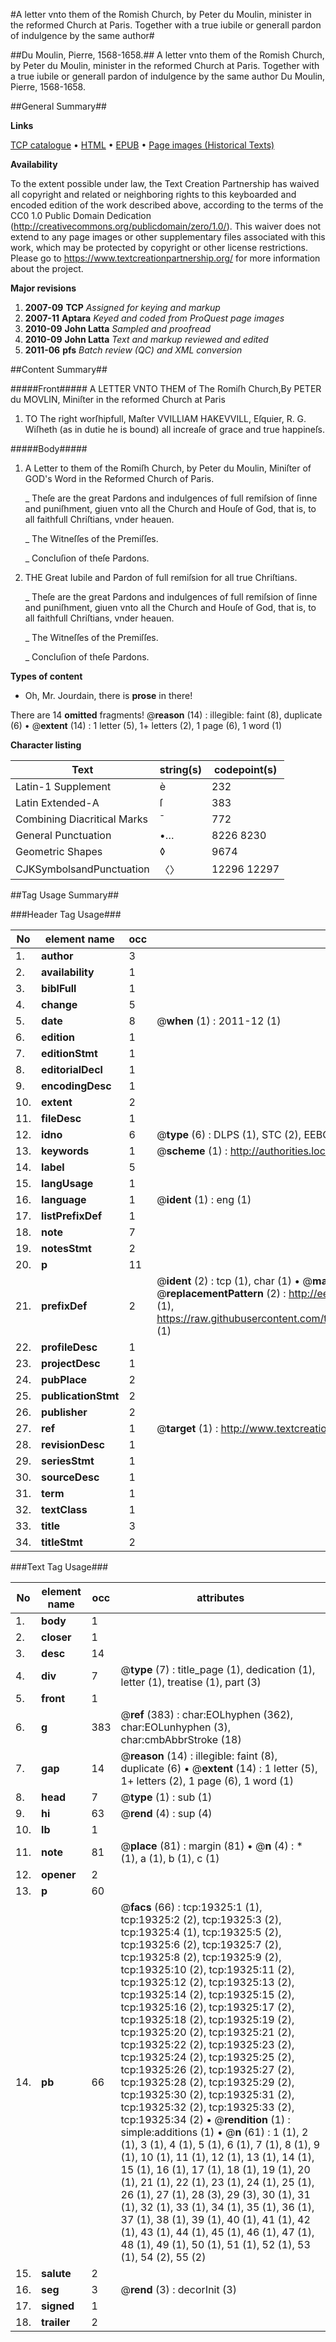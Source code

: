 #A letter vnto them of the Romish Church, by Peter du Moulin, minister in the reformed Church at Paris. Together with a true iubile or generall pardon of indulgence by the same author#

##Du Moulin, Pierre, 1568-1658.##
A letter vnto them of the Romish Church, by Peter du Moulin, minister in the reformed Church at Paris. Together with a true iubile or generall pardon of indulgence by the same author
Du Moulin, Pierre, 1568-1658.

##General Summary##

**Links**

[TCP catalogue](http://www.ota.ox.ac.uk/tcp/)  • 
[HTML](http://tei.it.ox.ac.uk/tcp/Texts-HTML/free/A20/A20953.html)  • 
[EPUB](http://tei.it.ox.ac.uk/tcp/Texts-EPUB/free/A20/A20953.epub) • 
[Page images (Historical Texts)](https://historicaltexts.jisc.ac.uk/eebo-99853922e)

**Availability**

To the extent possible under law, the Text Creation Partnership has waived all copyright and related or neighboring rights to this keyboarded and encoded edition of the work described above, according to the terms of the CC0 1.0 Public Domain Dedication (http://creativecommons.org/publicdomain/zero/1.0/). This waiver does not extend to any page images or other supplementary files associated with this work, which may be protected by copyright or other license restrictions. Please go to https://www.textcreationpartnership.org/ for more information about the project.

**Major revisions**

1. __2007-09__ __TCP__ *Assigned for keying and markup*
1. __2007-11__ __Aptara__ *Keyed and coded from ProQuest page images*
1. __2010-09__ __John Latta__ *Sampled and proofread*
1. __2010-09__ __John Latta__ *Text and markup reviewed and edited*
1. __2011-06__ __pfs__ *Batch review (QC) and XML conversion*

##Content Summary##

#####Front#####
A
LETTER
VNTO THEM
of
The Romiſh Church,By PETER du MOVLIN, Miniſter
in the reformed Church at
Paris
1. TO
The right worſhipfull,
Maſter VVILLIAM
HAKEVVILL, Eſquier, R. G. Wiſheth
(as in dutie he is bound) all increaſe
of grace and true
happineſs.

#####Body#####

1. A Letter to them of the
Romiſh Church, by Peter
du Moulin, Miniſter of GOD's
Word in the Reformed
Church of Paris.

    _ Theſe are the great Pardons and indulgences
of full remiſsion of ſinne and
puniſhment, giuen vnto all the Church
and Houſe of God, that is, to all faithfull
Chriſtians, vnder heauen.

    _ The Witneſſes of the Premiſſes.

    _ Concluſion of theſe Pardons.

1. THE
Great Iubile and Pardon
of full remiſsion for all
true Chriſtians.

    _ Theſe are the great Pardons and indulgences
of full remiſsion of ſinne and
puniſhment, giuen vnto all the Church
and Houſe of God, that is, to all faithfull
Chriſtians, vnder heauen.

    _ The Witneſſes of the Premiſſes.

    _ Concluſion of theſe Pardons.

**Types of content**

  * Oh, Mr. Jourdain, there is **prose** in there!

There are 14 **omitted** fragments! 
 @__reason__ (14) : illegible: faint (8), duplicate (6)  •  @__extent__ (14) : 1 letter (5), 1+ letters (2), 1 page (6), 1 word (1)

**Character listing**


|Text|string(s)|codepoint(s)|
|---|---|---|
|Latin-1 Supplement|è|232|
|Latin Extended-A|ſ|383|
|Combining             Diacritical Marks|̄|772|
|General Punctuation|•…|8226 8230|
|Geometric Shapes|◊|9674|
|CJKSymbolsandPunctuation|〈〉|12296 12297|

##Tag Usage Summary##

###Header Tag Usage###

|No|element name|occ|attributes|
|---|---|---|---|
|1.|__author__|3||
|2.|__availability__|1||
|3.|__biblFull__|1||
|4.|__change__|5||
|5.|__date__|8| @__when__ (1) : 2011-12 (1)|
|6.|__edition__|1||
|7.|__editionStmt__|1||
|8.|__editorialDecl__|1||
|9.|__encodingDesc__|1||
|10.|__extent__|2||
|11.|__fileDesc__|1||
|12.|__idno__|6| @__type__ (6) : DLPS (1), STC (2), EEBO-CITATION (1), PROQUEST (1), VID (1)|
|13.|__keywords__|1| @__scheme__ (1) : http://authorities.loc.gov/ (1)|
|14.|__label__|5||
|15.|__langUsage__|1||
|16.|__language__|1| @__ident__ (1) : eng (1)|
|17.|__listPrefixDef__|1||
|18.|__note__|7||
|19.|__notesStmt__|2||
|20.|__p__|11||
|21.|__prefixDef__|2| @__ident__ (2) : tcp (1), char (1)  •  @__matchPattern__ (2) : ([0-9\-]+):([0-9IVX]+) (1), (.+) (1)  •  @__replacementPattern__ (2) : http://eebo.chadwyck.com/downloadtiff?vid=$1&page=$2 (1), https://raw.githubusercontent.com/textcreationpartnership/Texts/master/tcpchars.xml#$1 (1)|
|22.|__profileDesc__|1||
|23.|__projectDesc__|1||
|24.|__pubPlace__|2||
|25.|__publicationStmt__|2||
|26.|__publisher__|2||
|27.|__ref__|1| @__target__ (1) : http://www.textcreationpartnership.org/docs/. (1)|
|28.|__revisionDesc__|1||
|29.|__seriesStmt__|1||
|30.|__sourceDesc__|1||
|31.|__term__|1||
|32.|__textClass__|1||
|33.|__title__|3||
|34.|__titleStmt__|2||


###Text Tag Usage###

|No|element name|occ|attributes|
|---|---|---|---|
|1.|__body__|1||
|2.|__closer__|1||
|3.|__desc__|14||
|4.|__div__|7| @__type__ (7) : title_page (1), dedication (1), letter (1), treatise (1), part (3)|
|5.|__front__|1||
|6.|__g__|383| @__ref__ (383) : char:EOLhyphen (362), char:EOLunhyphen (3), char:cmbAbbrStroke (18)|
|7.|__gap__|14| @__reason__ (14) : illegible: faint (8), duplicate (6)  •  @__extent__ (14) : 1 letter (5), 1+ letters (2), 1 page (6), 1 word (1)|
|8.|__head__|7| @__type__ (1) : sub (1)|
|9.|__hi__|63| @__rend__ (4) : sup (4)|
|10.|__lb__|1||
|11.|__note__|81| @__place__ (81) : margin (81)  •  @__n__ (4) : * (1), a (1), b (1), c (1)|
|12.|__opener__|2||
|13.|__p__|60||
|14.|__pb__|66| @__facs__ (66) : tcp:19325:1 (1), tcp:19325:2 (2), tcp:19325:3 (2), tcp:19325:4 (1), tcp:19325:5 (2), tcp:19325:6 (2), tcp:19325:7 (2), tcp:19325:8 (2), tcp:19325:9 (2), tcp:19325:10 (2), tcp:19325:11 (2), tcp:19325:12 (2), tcp:19325:13 (2), tcp:19325:14 (2), tcp:19325:15 (2), tcp:19325:16 (2), tcp:19325:17 (2), tcp:19325:18 (2), tcp:19325:19 (2), tcp:19325:20 (2), tcp:19325:21 (2), tcp:19325:22 (2), tcp:19325:23 (2), tcp:19325:24 (2), tcp:19325:25 (2), tcp:19325:26 (2), tcp:19325:27 (2), tcp:19325:28 (2), tcp:19325:29 (2), tcp:19325:30 (2), tcp:19325:31 (2), tcp:19325:32 (2), tcp:19325:33 (2), tcp:19325:34 (2)  •  @__rendition__ (1) : simple:additions (1)  •  @__n__ (61) : 1 (1), 2 (1), 3 (1), 4 (1), 5 (1), 6 (1), 7 (1), 8 (1), 9 (1), 10 (1), 11 (1), 12 (1), 13 (1), 14 (1), 15 (1), 16 (1), 17 (1), 18 (1), 19 (1), 20 (1), 21 (1), 22 (1), 23 (1), 24 (1), 25 (1), 26 (1), 27 (1), 28 (3), 29 (3), 30 (1), 31 (1), 32 (1), 33 (1), 34 (1), 35 (1), 36 (1), 37 (1), 38 (1), 39 (1), 40 (1), 41 (1), 42 (1), 43 (1), 44 (1), 45 (1), 46 (1), 47 (1), 48 (1), 49 (1), 50 (1), 51 (1), 52 (1), 53 (1), 54 (2), 55 (2)|
|15.|__salute__|2||
|16.|__seg__|3| @__rend__ (3) : decorInit (3)|
|17.|__signed__|1||
|18.|__trailer__|2||
